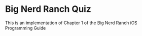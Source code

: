 # Big Nerd Ranch Quiz
This is an implementation of Chapter 1 of the Big Nerd Ranch iOS Programming Guide